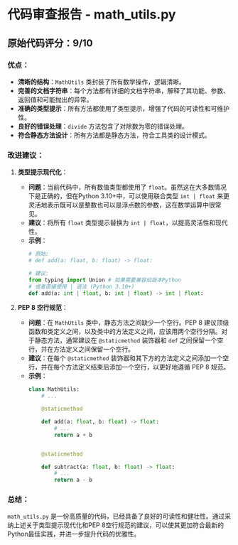 # 代码审查报告 - math_utils.py

## 原始代码评分：9/10

### 优点：
- **清晰的结构**：`MathUtils` 类封装了所有数学操作，逻辑清晰。
- **完善的文档字符串**：每个方法都有详细的文档字符串，解释了其功能、参数、返回值和可能抛出的异常。
- **准确的类型提示**：所有方法都使用了类型提示，增强了代码的可读性和可维护性。
- **良好的错误处理**：`divide` 方法包含了对除数为零的错误处理。
- **符合静态方法设计**：所有方法都是静态方法，符合工具类的设计模式。

### 改进建议：

1.  **类型提示现代化**：
    - **问题**：当前代码中，所有数值类型都使用了 `float`。虽然这在大多数情况下是正确的，但在Python 3.10+中，可以使用联合类型 `int | float` 来更灵活地表示既可以是整数也可以是浮点数的参数，这在数学运算中很常见。
    - **建议**：将所有 `float` 类型提示替换为 `int | float`，以提高灵活性和现代性。
    - **示例**：
        ```python
        # 原始:
        # def add(a: float, b: float) -> float:

        # 建议:
        from typing import Union # 如果需要兼容旧版本Python
        # 或者直接使用 | 语法 (Python 3.10+)
        def add(a: int | float, b: int | float) -> int | float:
        ```

2.  **PEP 8 空行规范**：
    - **问题**：在 `MathUtils` 类中，静态方法之间缺少一个空行。PEP 8 建议顶级函数和类定义之间，以及类中的方法定义之间，应该用两个空行分隔。对于静态方法，通常建议在 `@staticmethod` 装饰器和 `def` 之间保留一个空行，并在方法定义之间保留一个空行。
    - **建议**：在每个 `@staticmethod` 装饰器和其下方的方法定义之间添加一个空行，并在每个方法定义结束后添加一个空行，以更好地遵循 PEP 8 规范。
    - **示例**：
        ```python
        class MathUtils:
            # ...

            @staticmethod

            def add(a: float, b: float) -> float:
                # ...
                return a + b


            @staticmethod

            def subtract(a: float, b: float) -> float:
                # ...
                return a - b
        ```

### 总结：
`math_utils.py` 是一份高质量的代码，已经具备了良好的可读性和健壮性。通过采纳上述关于类型提示现代化和PEP 8空行规范的建议，可以使其更加符合最新的Python最佳实践，并进一步提升代码的优雅性。
